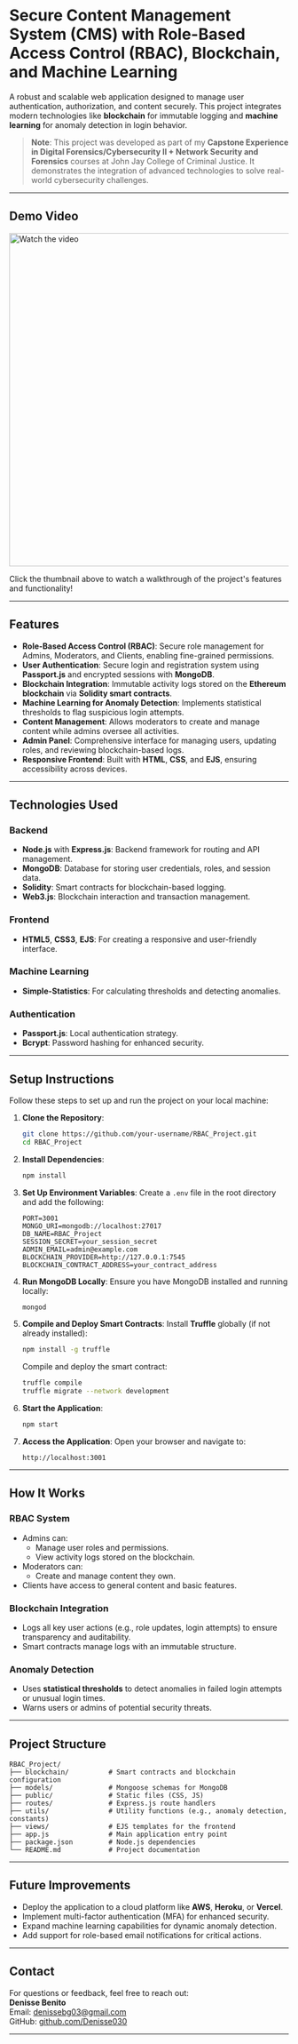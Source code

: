 # **Secure Content Management System (CMS) with Role-Based Access Control (RBAC), Blockchain, and Machine Learning**

A robust and scalable web application designed to manage user authentication, authorization, and content securely. This project integrates modern technologies like **blockchain** for immutable logging and **machine learning** for anomaly detection in login behavior.

> **Note**: This project was developed as part of my **Capstone Experience in Digital Forensics/Cybersecurity II + Network Security and Forensics** courses at John Jay College of Criminal Justice. It demonstrates the integration of advanced technologies to solve real-world cybersecurity challenges.

---
## Demo Video

<a href="https://youtu.be/svGL3UsED9Y">
  <img src="https://img.youtube.com/vi/svGL3UsED9Y/maxresdefault.jpg" alt="Watch the video" width="600" height="auto">
</a>

Click the thumbnail above to watch a walkthrough of the project's features and functionality!

---


## **Features**
- **Role-Based Access Control (RBAC)**: Secure role management for Admins, Moderators, and Clients, enabling fine-grained permissions.
- **User Authentication**: Secure login and registration system using **Passport.js** and encrypted sessions with **MongoDB**.
- **Blockchain Integration**: Immutable activity logs stored on the **Ethereum blockchain** via **Solidity smart contracts**.
- **Machine Learning for Anomaly Detection**: Implements statistical thresholds to flag suspicious login attempts.
- **Content Management**: Allows moderators to create and manage content while admins oversee all activities.
- **Admin Panel**: Comprehensive interface for managing users, updating roles, and reviewing blockchain-based logs.
- **Responsive Frontend**: Built with **HTML**, **CSS**, and **EJS**, ensuring accessibility across devices.

---

## **Technologies Used**
### **Backend**
- **Node.js** with **Express.js**: Backend framework for routing and API management.
- **MongoDB**: Database for storing user credentials, roles, and session data.
- **Solidity**: Smart contracts for blockchain-based logging.
- **Web3.js**: Blockchain interaction and transaction management.

### **Frontend**
- **HTML5**, **CSS3**, **EJS**: For creating a responsive and user-friendly interface.

### **Machine Learning**
- **Simple-Statistics**: For calculating thresholds and detecting anomalies.

### **Authentication**
- **Passport.js**: Local authentication strategy.
- **Bcrypt**: Password hashing for enhanced security.

---

## **Setup Instructions**
Follow these steps to set up and run the project on your local machine:

1. **Clone the Repository**:
   ```bash
   git clone https://github.com/your-username/RBAC_Project.git
   cd RBAC_Project
   ```

2. **Install Dependencies**:
   ```bash
   npm install
   ```

3. **Set Up Environment Variables**:
   Create a `.env` file in the root directory and add the following:
   ```env
   PORT=3001
   MONGO_URI=mongodb://localhost:27017
   DB_NAME=RBAC_Project
   SESSION_SECRET=your_session_secret
   ADMIN_EMAIL=admin@example.com
   BLOCKCHAIN_PROVIDER=http://127.0.0.1:7545
   BLOCKCHAIN_CONTRACT_ADDRESS=your_contract_address
   ```

4. **Run MongoDB Locally**:
   Ensure you have MongoDB installed and running locally:
   ```bash
   mongod
   ```

5. **Compile and Deploy Smart Contracts**:
   Install **Truffle** globally (if not already installed):
   ```bash
   npm install -g truffle
   ```
   Compile and deploy the smart contract:
   ```bash
   truffle compile
   truffle migrate --network development
   ```

6. **Start the Application**:
   ```bash
   npm start
   ```

7. **Access the Application**:
   Open your browser and navigate to:
   ```
   http://localhost:3001
   ```

---

## **How It Works**
### **RBAC System**
- Admins can:
  - Manage user roles and permissions.
  - View activity logs stored on the blockchain.
- Moderators can:
  - Create and manage content they own.
- Clients have access to general content and basic features.

### **Blockchain Integration**
- Logs all key user actions (e.g., role updates, login attempts) to ensure transparency and auditability.
- Smart contracts manage logs with an immutable structure.

### **Anomaly Detection**
- Uses **statistical thresholds** to detect anomalies in failed login attempts or unusual login times.
- Warns users or admins of potential security threats.

---

## **Project Structure**
```
RBAC_Project/
├── blockchain/          # Smart contracts and blockchain configuration
├── models/              # Mongoose schemas for MongoDB
├── public/              # Static files (CSS, JS)
├── routes/              # Express.js route handlers
├── utils/               # Utility functions (e.g., anomaly detection, constants)
├── views/               # EJS templates for the frontend
├── app.js               # Main application entry point
├── package.json         # Node.js dependencies
└── README.md            # Project documentation
```

---

## **Future Improvements**
- Deploy the application to a cloud platform like **AWS**, **Heroku**, or **Vercel**.
- Implement multi-factor authentication (MFA) for enhanced security.
- Expand machine learning capabilities for dynamic anomaly detection.
- Add support for role-based email notifications for critical actions.

---


## **Contact**
For questions or feedback, feel free to reach out:  
**Denisse Benito**  
Email: [denissebg03@gmail.com](mailto:denissebg03@gmail.com)  
GitHub: [github.com/Denisse030](https://github.com/Denisse030)

---
